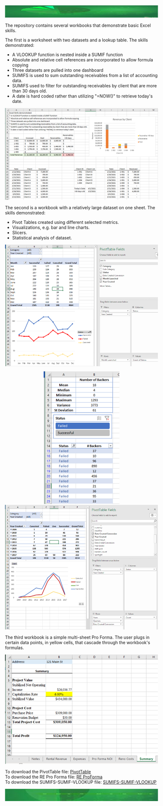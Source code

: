 <html>
<p align="center"><img width="100%" height="40" src="Images/background.jpg"></p>            
<body>
<p>
The repository contains several workbooks that demonstrate basic Excel skills.

The first is a worksheet with two datasets and a lookup table. The skills demonstrated:
* A VLOOKUP function is nested inside a SUMIF function
* Absolute and relative cell references are incorporated to allow formula copying
* Three datasets are pulled into one dashboard
* SUMIFS is used to sum outstanding receivables from a list of accounting data.
* SUMIFS used to filter for outstanding receivables by client that are more than 30 days old.
* A date is hard coded rather than utilizing "=NOW()" to retrieve today's date.

<p align="center"><img width="640" height="auto" src="Images/SUMIFS.PNG"></p> 

The second is a workbook with a relatively large dataset on one sheet. The skills demonstrated:
* Pivot Tables created using different selected metrics.
* Visualizations, e.g. bar and line charts.
* Slicers.
* Statistical analysis of dataset.

<p align="center"><img width="640" height="auto" src="Images/Pivot.PNG"></p>
  
<p align="center">
    <img width="250" height="auto" hspace="30" src="Images/PivotStats.PNG"><img width="536" height="auto" src="Images/DatesPivot.PNG">
</p>

    
The third workbook is a simple multi-sheet Pro Forma. The user plugs in certain data points, in yellow cells, that cascade through the workbook's formulas.
<p align="center"><img width="640" height="auto" src="Images/RE.PNG"></p>
 
To download the PivotTable file: [PivotTable](Pivots.xlsx)<br>
To download the RE Pro Forma file: [RE ProForma](MultiSheet.xlsx)<br>
To download the SUMIFS-SUMIF-VLOOKUP file: [SUMIFS-SUMIF-VLOOKUP](SUMIF-SUMIFS-VLOOKUP.xlsx)<br>

</body>
<p align="center"><img width="100%" height="40" src="Images/background2.jpg"></p>
</html>
